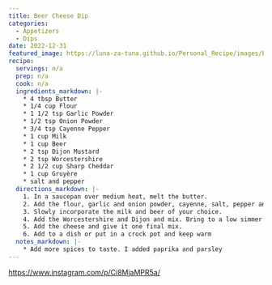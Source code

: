 ```yaml
---
title: Beer Cheese Dip
categories:
  - Appetizers
  - Dips
date: 2022-12-31
featured_image: https://luna-za-tuna.github.io/Personal_Recipe/images/beer_cheese_dip.jpg
recipe:
  servings: n/a
  prep: n/a
  cook: n/a
  ingredients_markdown: |-
    * 4 tbsp Butter
    * 1/4 cup Flour
    * 1 1/2 tsp Garlic Powder
    * 1/2 tsp Onion Powder
    * 3/4 tsp Cayenne Pepper
    * 1 cup Milk
    * 1 cup Beer
    * 2 tsp Dijon Mustard
    * 2 tsp Worcestershire
    * 2 1/2 cup Sharp Cheddar
    * 1 cup Gruyère
    * salt and pepper 
  directions_markdown: |-
    1. In a saucepan over medium heat, melt the butter. 
    2. Add the flour, garlic and onion powder, cayenne, salt, pepper and stir cooking for 1 minute. 
    3. Slowly incorporate the milk and beer of your choice. 
    4. Add the Worcestershire and Dijon and mix. Bring to a low simmer then remove the heat. 
    5. Add the cheese and give it one final mix. 
    6. Add to a dish or put in a crock pot and keep warm
  notes_markdown: |-
    * Add more spices to taste. I added paprika and parsley
---
```

<https://www.instagram.com/p/Ci8MjaMPR5a/>